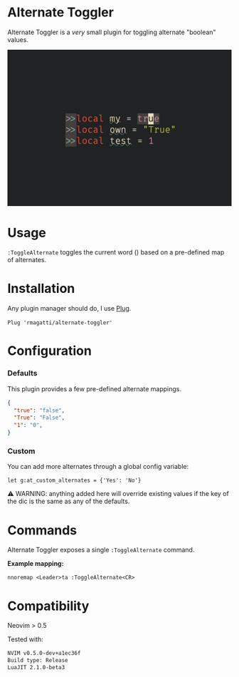# Alternate Toggler
Alternate Toggler is a _very_ small plugin for toggling alternate "boolean" values.

<img src="https://github.com/rmagatti/readme-assets/blob/main/alternate-toggler.gif" width="1000" />

# Usage
`:ToggleAlternate` toggles the current word (<cword>) based on a pre-defined map of alternates.

# Installation
Any plugin manager should do, I use [Plug](https://github.com/junegunn/vim-plug).

`Plug 'rmagatti/alternate-toggler'`

# Configuration

### Defaults
This plugin provides a few pre-defined alternate mappings.
```json
{
  "true": "false",
  "True": "False",
  "1": "0",
}
```

### Custom
You can add more alternates through a global config variable:
```viml
let g:at_custom_alternates = {'Yes': 'No'}
```
:warning: WARNING: anything added here will override existing values if the key of the dic is the same as any of the defaults.

# Commands
Alternate Toggler exposes a single `:ToggleAlternate` command.

**Example mapping:**
```viml
nnoremap <Leader>ta :ToggleAlternate<CR>
```

# Compatibility
Neovim > 0.5

Tested with:
```
NVIM v0.5.0-dev+a1ec36f
Build type: Release
LuaJIT 2.1.0-beta3
```

